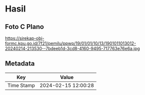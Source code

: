 # Hasil

## Foto C Plano

https://sirekap-obj-formc.kpu.go.id/7f21/pemilu/ppwp/19/01/01/10/13/1901011013012-20240214-213530--7bdeeb1d-3cd8-4160-9495-717763e76e6a.jpg


## Metadata

| Key        | Value               |
| ---------- | ------------------- |
| Time Stamp | 2024-02-15 12:00:28 |



